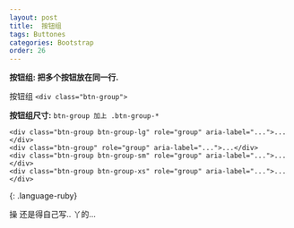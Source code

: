 ```yaml
---
layout: post
title:  按钮组
tags: Buttones
categories: Bootstrap
order: 26
---
```


**按钮组: 把多个按钮放在同一行.**



按钮组  `<div class="btn-group">`





**按钮组尺寸:**   `btn-group 加上 .btn-group-* `
~~~
<div class="btn-group btn-group-lg" role="group" aria-label="...">...</div>
<div class="btn-group" role="group" aria-label="...">...</div>
<div class="btn-group btn-group-sm" role="group" aria-label="...">...</div>
<div class="btn-group btn-group-xs" role="group" aria-label="...">...</div>
~~~
{: .language-ruby}






操  还是得自己写.. 丫的...